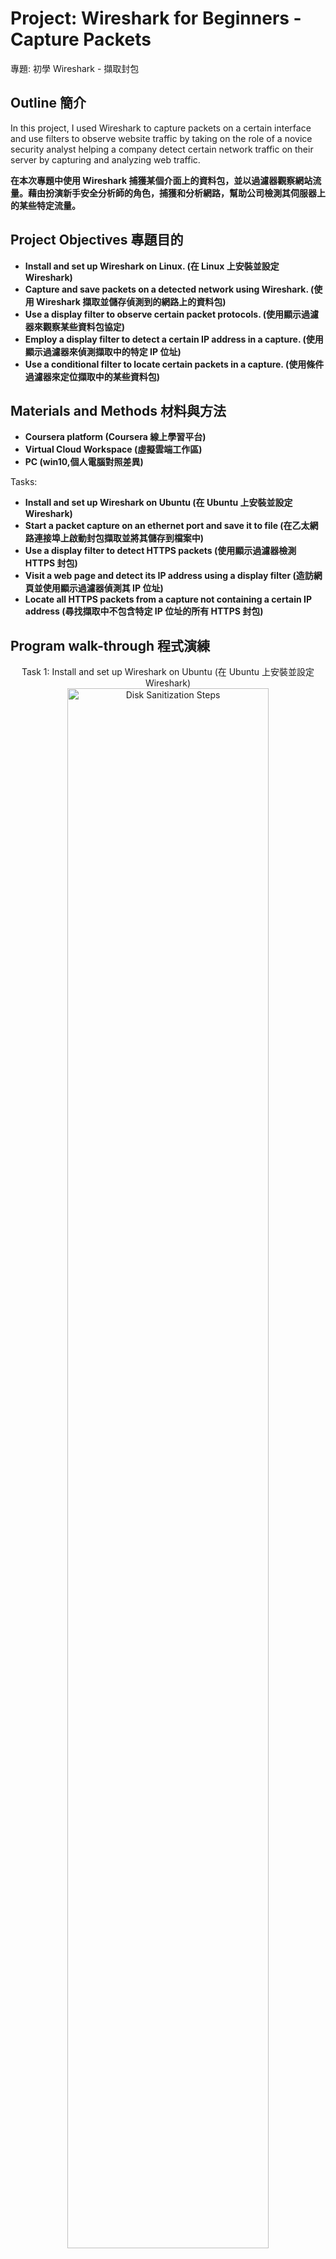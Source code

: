 <h1>Project: Wireshark for Beginners - Capture Packets</h1>
專題: 初學 Wireshark - 擷取封包


<h2>Outline 簡介</h2>
In this project, I used Wireshark to capture packets on a certain interface and use filters to observe website traffic by taking on the role of a novice security analyst helping a company detect certain network traffic on their server by capturing and analyzing web traffic.

<b>在本次專題中使用 Wireshark 捕獲某個介面上的資料包，並以過濾器觀察網站流量。藉由扮演新手安全分析師的角色，捕獲和分析網路，幫助公司檢測其伺服器上的某些特定流量。</b>
<br />


<h2>Project Objectives 專題目的</h2>

- <b>Install and set up Wireshark on Linux. (在 Linux 上安裝並設定 Wireshark)</b>
- <b>Capture and save packets on a detected network using Wireshark. (使用 Wireshark 擷取並儲存偵測到的網路上的資料包)</b> 
- <b>Use a display filter to observe certain packet protocols. (使用顯示過濾器來觀察某些資料包協定)</b> 
- <b>Employ a display filter to detect a certain IP address in a capture. (使用顯示過濾器來偵測擷取中的特定 IP 位址)</b> 
- <b>Use a conditional filter to locate certain packets in a capture. (使用條件過濾器來定位擷取中的某些資料包)</b> 

<h2>Materials and Methods 材料與方法</h2>

- <b>Coursera platform (Coursera 線上學習平台)</b> 
- <b>Virtual Cloud Workspace (虛擬雲端工作區)</b>
- <b>PC (win10,個人電腦對照差異)</b>

Tasks:
- <b>Install and set up Wireshark on Ubuntu (在 Ubuntu 上安裝並設定 Wireshark)</b>
- <b>Start a packet capture on an ethernet port and save it to file (在乙太網路連接埠上啟動封包擷取並將其儲存到檔案中)</b>
- <b>Use a display filter to detect HTTPS packets (使用顯示過濾器檢測 HTTPS 封包)</b>
- <b>Visit a web page and detect its IP address using a display filter (造訪網頁並使用顯示過濾器偵測其 IP 位址)</b>
- <b>Locate all HTTPS packets from a capture not containing a certain IP address (尋找擷取中不包含特定 IP 位址的所有 HTTPS 封包)</b>

<h2>Program walk-through 程式演練</h2>

<p align="center">
Task 1: Install and set up Wireshark on Ubuntu (在 Ubuntu 上安裝並設定 Wireshark) <br/>
<img src="https://i.imgur.com/NXBzFip.jpeg" height="80%" width="80%" alt="Disk Sanitization Steps"/>
<br />
<br />
Task 2: Start a packet capture on an ethernet port and save it to file (在乙太網路連接埠上啟動封包擷取並將其儲存到檔案中)  <br/>
<img src="https://i.imgur.com/wQ1eb8n.jpeg" height="80%" width="80%" alt="Disk Sanitization Steps"/>
<br />
<br />
Task 3: Use a display filter to detect HTTPS packets (使用顯示過濾器檢測 HTTPS 封包) <br/>
<img src="https://i.imgur.com/ftcogGB.jpeg" height="80%" width="80%" alt="Disk Sanitization Steps"/>
<br />
<br />
Task 4: Visit a web page and detect its IP address using a display filter (造訪網頁並使用顯示過濾器偵測其 IP 位址) <br/>
<img src="https://i.imgur.com/1NwFWYB.jpeg" height="80%" width="80%" alt="Disk Sanitization Steps"/>
<br />
<br />
Task 5: Locate all HTTPS packets from a capture not containing a certain IP address (尋找擷取中不包含特定 IP 位址的所有 HTTPS 封包) <br/>
<img src="https://i.imgur.com/budqLQX.jpeg" height="80%" width="80%" alt="Disk Sanitization Steps"/>
<br />

<!--
 ```diff
- text in red
+ text in green
! text in orange
# text in gray
@@ text in purple (and bold)@@
```
--!>
